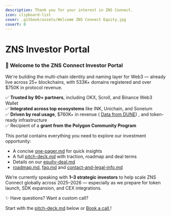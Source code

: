 ```yaml
---
description: Thank you for your interest in ZNS Connect.
icon: clipboard-list
cover: .gitbook/assets/Welcome ZNS Connect Equity.jpg
coverY: 0
---
```


# ZNS Investor Portal

### 🌟 Welcome to the ZNS Connect Investor Portal

We're building the multi-chain identity and naming layer for Web3 — already live across 25+ blockchains, with 533K+ domains registered and over $750K in protocol revenue.

✅ **Trusted by 90+ partners**, including OKX, Scroll, and Binance Web3 Wallet\
✅ **Integrated across top ecosystems** like INK, Unichain, and Soneium\
✅ **Driven by real usage**, $760K+ in revenue ( [Data from DUNE](https://dune.com/zns/zns-connect)) , and token-ready infrastructure\
✅ Recipient of a **grant from the Polygon Community Program**

This portal contains everything you need to explore our investment opportunity:

* A concise [one-pager.md](one-pager.md "mention") for quick insights
* A full [pitch-deck.md](pitch-deck.md "mention") with traction, roadmap and deal terms
* Details on our [equity-deal.md](equity-deal.md "mention")
* [roadmap.md](roadmap.md "mention"), [faq.md](faq.md "mention") and [contact-and-legal-info.md](contact-and-legal-info.md "mention")

We’re currently speaking with **1–3 strategic investors** to help scale ZNS Connect globally across 2025–2026 — especially as we prepare for token launch, SDK expansion, and CEX integrations.

✨ Have questions? Want a custom call?

Start with the [pitch-deck.md](pitch-deck.md "mention") below or [Book a call ](https://calendly.com/znsconnect)!
